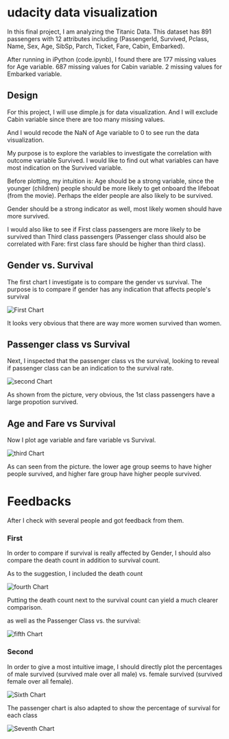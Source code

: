 # udacity data visualization
In this final project, I am analyzing the Titanic Data. This dataset has 891 passengers with 12 attributes including (PassengerId, Survived, Pclass, Name, Sex, Age, SibSp, Parch, Ticket, Fare, Cabin, Embarked).

After running in iPython (code.ipynb), I found there are 177 missing values for Age variable. 687 missing values for Cabin variable. 2 missing values for Embarked variable.

## Design
For this project, I will use dimple.js for data visualization. And I will exclude Cabin variable since there are too many missing values. 

And I would recode the NaN of Age variable to 0 to see run the data visualization.

My purpose is to explore the variables to investigate the correlation with outcome variable Survived. I would like to find out what variables can have most indication on the Survived variable.

Before plotting, my intuition is: Age should be a strong variable, since the younger (children) people should be more likely to get onboard the lifeboat (from the movie). Perhaps the elder people are also likely to be survived.

Gender should be a strong indicator as well, most likely women should have more survived.

I would also like to see if First class passengers are more likely to be survived than Third class passengers (Passenger class should also be correlated with Fare: first class fare should be higher than third class).

## Gender vs. Survival
The first chart I investigate is to compare the gender vs survival. The purpose is to compare if gender has any indication that affects people's survival

![First Chart](https://github.com/Shaunlipy/udacity_data_visualization/blob/master/pics/4.png)

It looks very obvious that there are way more women survived than women.

## Passenger class vs Survival
Next, I inspected that the passenger class vs the survival, looking to reveal if passenger class can be an indication to the survival rate. 

![second Chart](https://github.com/Shaunlipy/udacity_data_visualization/blob/master/pics/5.png)

As shown from the picture, very obvious, the 1st class passengers have a large propotion survived.

## Age and Fare vs Survival
Now I plot age variable and fare variable vs Survival.

![third Chart](https://github.com/Shaunlipy/udacity_data_visualization/blob/master/pics/3.png)

As can seen from the picture. the lower age group seems to have higher people survived, and higher fare group have higher people survived.

# Feedbacks

After I check with several people and got feedback from them.

### First

In order to compare if survival is really affected by Gender, I should also compare the death count in addition to survival count.

As to the suggestion, I included the death count 

![fourth Chart](https://github.com/Shaunlipy/udacity_data_visualization/blob/master/pics/1.png)

Putting the death count next to the survival count can yield a much clearer comparison.

as well as the Passenger Class vs. the survival:

![fifth Chart](https://github.com/Shaunlipy/udacity_data_visualization/blob/master/pics/2.png)

### Second

In order to give a most intuitive image, I should directly plot the percentages of male survived (survived male over all male) vs. female survived (survived female over all female).

![Sixth Chart](https://github.com/Shaunlipy/udacity_data_visualization/blob/master/pics/6.png)

The passenger chart is also adapted to show the percentage of survival for each class

![Seventh Chart](https://github.com/Shaunlipy/udacity_data_visualization/blob/master/pics/7.png)





